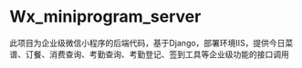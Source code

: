 # Wx_miniprogram_server
此项目为企业级微信小程序的后端代码，基于Django，部署环境IIS，提供今日菜谱、订餐、消费查询、考勤查询、考勤登记、签到工具等企业级功能的接口调用
